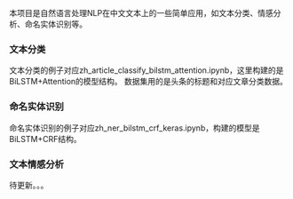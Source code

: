 本项目是自然语言处理NLP在中文文本上的一些简单应用，如文本分类、情感分析、命名实体识别等。

### 文本分类
文本分类的例子对应zh_article_classify_bilstm_attention.ipynb，这里构建的是BiLSTM+Attention的模型结构。
数据集用的是头条的标题和对应文章分类数据。

### 命名实体识别
命名实体识别的例子对应zh_ner_bilstm_crf_keras.ipynb，构建的模型是BiLSTM+CRF结构。

### 文本情感分析
待更新。。。
